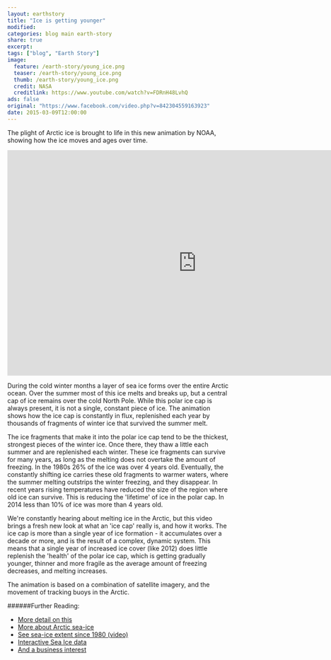 ```yaml
---
layout: earthstory
title: "Ice is getting younger"
modified:
categories: blog main earth-story
share: true
excerpt:
tags: ["blog", "Earth Story"]
image:
  feature: /earth-story/young_ice.png
  teaser: /earth-story/young_ice.png
  thumb: /earth-story/young_ice.png
  credit: NASA
  creditlink: https://www.youtube.com/watch?v=FDRnH48LvhQ
ads: false
original: "https://www.facebook.com/video.php?v=842304559163923"
date: 2015-03-09T12:00:00
---
```


The plight of Arctic ice is brought to life in this new animation by NOAA, showing how the ice moves and ages over time.

<iframe width="854" height="510" src="https://www.youtube.com/embed/FDRnH48LvhQ" frameborder="0" allowfullscreen></iframe>

During the cold winter months a layer of sea ice forms over the entire Arctic ocean. Over the summer most of this ice melts and breaks up, but a central cap of ice remains over the cold North Pole. While this polar ice cap is always present, it is not a single, constant piece of ice. The animation shows how the ice cap is constantly in flux, replenished each year by thousands of fragments of winter ice that survived the summer melt.

The ice fragments that make it into the polar ice cap tend to be the thickest, strongest pieces of the winter ice. Once there, they thaw a little each summer and are replenished each winter. These ice fragments can survive for many years, as long as the melting does not overtake the amount of freezing. In the 1980s 26% of the ice was over 4 years old. Eventually, the constantly shifting ice carries these old fragments to warmer waters, where the summer melting outstrips the winter freezing, and they disappear. In recent years rising temperatures have reduced the size of the region where old ice can survive. This is reducing the 'lifetime' of ice in the polar cap. In 2014 less than 10% of ice was more than 4 years old.

We're constantly hearing about melting ice in the Arctic, but this video brings a fresh new look at what an 'ice cap' really is, and how it works. The ice cap is more than a single year of ice formation - it accumulates over a decade or more, and is the result of a complex, dynamic system. This means that a single year of increased ice cover (like 2012) does little replenish the 'health' of the polar ice cap, which is getting gradually younger, thinner and more fragile as the average amount of freezing decreases, and melting increases.

The animation is based on a combination of satellite imagery, and the movement of tracking buoys in the Arctic.

######Further Reading:
* [More detail on this](http://goo.gl/c6lPnY)
* [More about Arctic sea-ice](http://goo.gl/7latDH)
* [See sea-ice extent since 1980 (video)](http://goo.gl/UBaKxX)
* [Interactive Sea Ice data](http://goo.gl/Ml9Kh)
* [And a business interest](http://goo.gl/wJIjcA)
